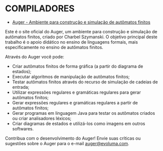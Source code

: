 # COMPILADORES 

- [Auger - Ambiente para construção e simulação de autômatos finitos](http://www.evoluma.com/auger/historico.html)

Este é o site oficial do Auger, um ambiente para construção e simulação de autômatos finitos, criado por Charbel Szymanski. O objetivo principal deste trabalho é o apoio didático no ensino de linguagens formais, mais especificamente no ensino de autômatos finitos.


Através do Auger você pode:

- Criar autômatos finitos de forma gráfica (a partir do diagrama de estados);
- Executar algoritmos de manipulação de autômatos finitos;
- Testar autômatos finitos através do recurso de simulação de cadeias de entrada;
- Utilizar expressões regulares e gramáticas regulares para gerar autômatos finitos;
- Gerar expressões regulares e gramáticas regulares a partir de autômatos finitos;
- Gerar programas em linguagem Java para testar os autômatos criados ou criar analisadores léxicos;
- Criar diagramas de estados e utilizá-los como imagens em outros softwares.

Contribua com o desenvolvimento do Auger!
Envie suas críticas ou sugestões sobre o Auger para o e-mail auger@evoluma.com.
